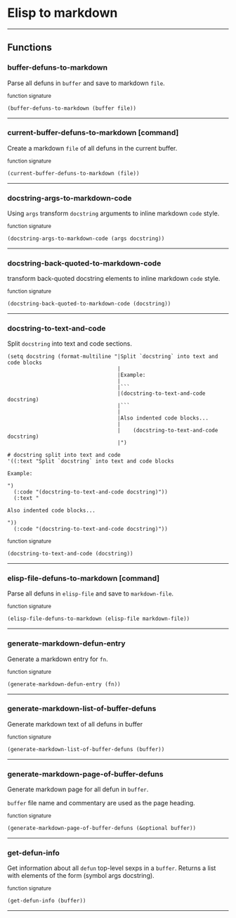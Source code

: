 # Elisp to markdown

 - - -
## Functions

### buffer-defuns-to-markdown

Parse all defuns in `buffer` and save to markdown `file`.

<sup>function signature</sup>
```lisp
(buffer-defuns-to-markdown (buffer file))
```

- - -

### current-buffer-defuns-to-markdown [command]

Create a markdown `file` of all defuns in the current buffer.

<sup>function signature</sup>
```lisp
(current-buffer-defuns-to-markdown (file))
```

- - -

### docstring-args-to-markdown-code

Using `args` transform `docstring` arguments to inline markdown `code` style.

<sup>function signature</sup>
```lisp
(docstring-args-to-markdown-code (args docstring))
```

- - -

### docstring-back-quoted-to-markdown-code

transform back-quoted docstring elements to inline markdown `code` style.

<sup>function signature</sup>
```lisp
(docstring-back-quoted-to-markdown-code (docstring))
```

- - -

### docstring-to-text-and-code

Split `docstring` into text and code sections.

```
(setq docstring (format-multiline "|Split `docstring` into text and code blocks
                                   |
                                   |Example:
                                   |
                                   |```
                                   |(docstring-to-text-and-code docstring)
                                   |```
                                   |
                                   |Also indented code blocks...
                                   |
                                   |    (docstring-to-text-and-code docstring)
                                   |")

# docstring split into text and code
'((:text "Split `docstring` into text and code blocks

Example:

")
  (:code "(docstring-to-text-and-code docstring)"))
  (:text "

Also indented code blocks...

"))
  (:code "(docstring-to-text-and-code docstring)"))
```

<sup>function signature</sup>
```lisp
(docstring-to-text-and-code (docstring))
```

- - -

### elisp-file-defuns-to-markdown [command]

Parse all defuns in `elisp-file` and save to `markdown-file`.

<sup>function signature</sup>
```lisp
(elisp-file-defuns-to-markdown (elisp-file markdown-file))
```

- - -

### generate-markdown-defun-entry

Generate a markdown entry for `fn`.

<sup>function signature</sup>
```lisp
(generate-markdown-defun-entry (fn))
```

- - -

### generate-markdown-list-of-buffer-defuns

Generate markdown text of all defuns in buffer

<sup>function signature</sup>
```lisp
(generate-markdown-list-of-buffer-defuns (buffer))
```

- - -

### generate-markdown-page-of-buffer-defuns

Generate markdown page for all defun in `buffer`.

`buffer` file name and commentary are used as the page heading.

<sup>function signature</sup>
```lisp
(generate-markdown-page-of-buffer-defuns (&optional buffer))
```

- - -

### get-defun-info

Get information about all `defun` top-level sexps in a `buffer`.
Returns a list with elements of the form (symbol args docstring).

<sup>function signature</sup>
```lisp
(get-defun-info (buffer))
```

- - -
